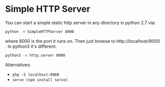 # Simple HTTP Server

You can start a simple static http server in any directory in python 2.7 via:
```sh
python -m SimpleHTTPServer 8000
```
where 8000 is the port it runs on. Then just browse to http://localhost/8000 .
In python3 it's different:
```sh
python3 -m http.server 8000
```

Alternatives:
* `php -S localhost:8000`
* `serve (npm install serve)`
